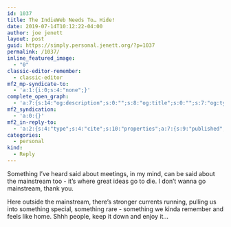 ```yaml
---
id: 1037
title: The IndieWeb Needs To… Hide!
date: 2019-07-14T10:12:22-04:00
author: joe jenett
layout: post
guid: https://simply.personal.jenett.org/?p=1037
permalink: /1037/
inline_featured_image:
  - "0"
classic-editor-remember:
  - classic-editor
mf2_mp-syndicate-to:
  - 'a:1:{i:0;s:4:"none";}'
complete_open_graph:
  - 'a:7:{s:14:"og:description";s:0:"";s:8:"og:title";s:0:"";s:7:"og:type";s:0:"";s:12:"twitter:card";s:7:"summary";s:15:"twitter:creator";s:0:"";s:19:"twitter:description";s:0:"";s:8:"og:image";s:0:"";}'
mf2_syndication:
  - 'a:0:{}'
mf2_in-reply-to:
  - 'a:2:{s:4:"type";s:4:"cite";s:10:"properties";a:7:{s:9:"published";a:1:{i:0;s:25:"2019-07-12T16:32:08+00:00";}s:7:"updated";a:1:{i:0;s:25:"2019-07-12T16:32:08+00:00";}s:7:"summary";a:1:{i:0;s:76:"I’m not in a rush for the IndieWeb to grow. It might be perfect like this.";}s:4:"name";a:1:{i:0;s:30:"The IndieWeb Needs To… Hide!";}s:3:"url";a:1:{i:0;s:58:"https://www.kickscondor.com/the-indieweb-needs-to...-hide!";}s:8:"category";a:2:{i:0;s:9:"hypertext";i:1;s:8:"indieweb";}s:6:"author";a:2:{s:4:"type";a:1:{i:0;s:6:"h-card";}s:10:"properties";a:3:{s:4:"name";a:1:{i:0;s:13:" Kicks Condor";}s:3:"url";a:1:{i:0;s:28:"https://www.kickscondor.com/";}s:5:"photo";a:1:{i:0;s:35:"https://micro.blog/kicks/avatar.jpg";}}}}}'
categories:
  - personal
kind:
  - Reply
---
```

Something I’ve heard said about meetings, in my mind, can be said about the mainstream too - it’s where great ideas go to die. I don’t wanna go mainstream, thank you. 

Here outside the mainstream, there’s stronger currents running, pulling us into something special, something rare - something we kinda remember and feels like home. Shhh people, keep it down and enjoy it...